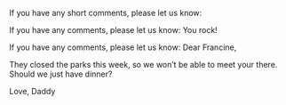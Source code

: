 If you have any short comments, please let us know:

If you have any comments, please let us know: You rock!

If you have any comments, please let us know: Dear Francine,

They closed the parks this week, so we won’t be able to
meet your there. Should we just have dinner?

Love,
Daddy
